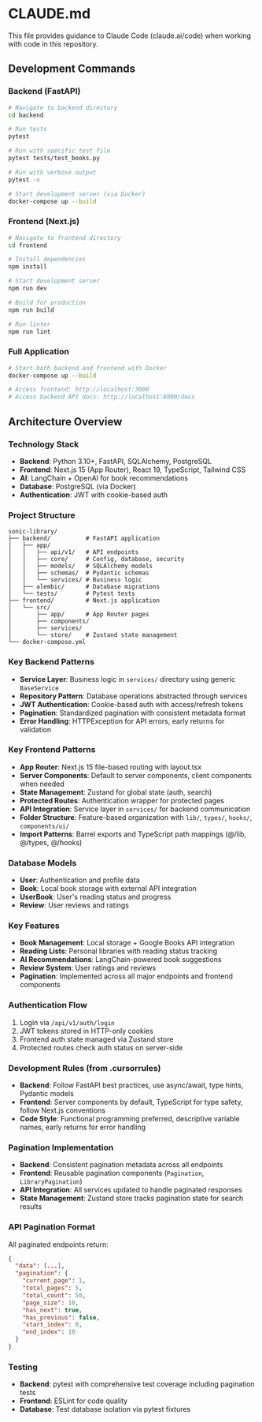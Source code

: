 # CLAUDE.md

This file provides guidance to Claude Code (claude.ai/code) when working with code in this repository.

## Development Commands

### Backend (FastAPI)
```bash
# Navigate to backend directory
cd backend

# Run tests
pytest

# Run with specific test file
pytest tests/test_books.py

# Run with verbose output
pytest -v

# Start development server (via Docker)
docker-compose up --build
```

### Frontend (Next.js)
```bash
# Navigate to frontend directory
cd frontend

# Install dependencies
npm install

# Start development server
npm run dev

# Build for production
npm run build

# Run linter
npm run lint
```

### Full Application
```bash
# Start both backend and frontend with Docker
docker-compose up --build

# Access frontend: http://localhost:3000
# Access backend API docs: http://localhost:8000/docs
```

## Architecture Overview

### Technology Stack
- **Backend**: Python 3.10+, FastAPI, SQLAlchemy, PostgreSQL
- **Frontend**: Next.js 15 (App Router), React 19, TypeScript, Tailwind CSS
- **AI**: LangChain + OpenAI for book recommendations
- **Database**: PostgreSQL (via Docker)
- **Authentication**: JWT with cookie-based auth

### Project Structure
```
sonic-library/
├── backend/          # FastAPI application
│   ├── app/
│   │   ├── api/v1/   # API endpoints
│   │   ├── core/     # Config, database, security
│   │   ├── models/   # SQLAlchemy models
│   │   ├── schemas/  # Pydantic schemas
│   │   └── services/ # Business logic
│   ├── alembic/      # Database migrations
│   └── tests/        # Pytest tests
├── frontend/         # Next.js application
│   └── src/
│       ├── app/      # App Router pages
│       ├── components/
│       ├── services/
│       └── store/    # Zustand state management
└── docker-compose.yml
```

### Key Backend Patterns
- **Service Layer**: Business logic in `services/` directory using generic `BaseService`
- **Repository Pattern**: Database operations abstracted through services
- **JWT Authentication**: Cookie-based auth with access/refresh tokens
- **Pagination**: Standardized pagination with consistent metadata format
- **Error Handling**: HTTPException for API errors, early returns for validation

### Key Frontend Patterns
- **App Router**: Next.js 15 file-based routing with layout.tsx
- **Server Components**: Default to server components, client components when needed
- **State Management**: Zustand for global state (auth, search)
- **Protected Routes**: Authentication wrapper for protected pages
- **API Integration**: Service layer in `services/` for backend communication
- **Folder Structure**: Feature-based organization with `lib/`, `types/`, `hooks/`, `components/ui/`
- **Import Patterns**: Barrel exports and TypeScript path mappings (@/lib, @/types, @/hooks)

### Database Models
- **User**: Authentication and profile data
- **Book**: Local book storage with external API integration
- **UserBook**: User's reading status and progress
- **Review**: User reviews and ratings

### Key Features
- **Book Management**: Local storage + Google Books API integration
- **Reading Lists**: Personal libraries with reading status tracking
- **AI Recommendations**: LangChain-powered book suggestions
- **Review System**: User ratings and reviews
- **Pagination**: Implemented across all major endpoints and frontend components

### Authentication Flow
1. Login via `/api/v1/auth/login`
2. JWT tokens stored in HTTP-only cookies
3. Frontend auth state managed via Zustand store
4. Protected routes check auth status on server-side

### Development Rules (from .cursorrules)
- **Backend**: Follow FastAPI best practices, use async/await, type hints, Pydantic models
- **Frontend**: Server components by default, TypeScript for type safety, follow Next.js conventions
- **Code Style**: Functional programming preferred, descriptive variable names, early returns for error handling

### Pagination Implementation
- **Backend**: Consistent pagination metadata across all endpoints
- **Frontend**: Reusable pagination components (`Pagination`, `LibraryPagination`)
- **API Integration**: All services updated to handle paginated responses
- **State Management**: Zustand store tracks pagination state for search results

### API Pagination Format
All paginated endpoints return:
```json
{
  "data": [...],
  "pagination": {
    "current_page": 1,
    "total_pages": 5,
    "total_count": 50,
    "page_size": 10,
    "has_next": true,
    "has_previous": false,
    "start_index": 0,
    "end_index": 10
  }
}
```

### Testing
- **Backend**: pytest with comprehensive test coverage including pagination tests
- **Frontend**: ESLint for code quality
- **Database**: Test database isolation via pytest fixtures